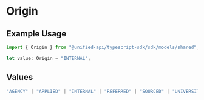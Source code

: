 # Origin

## Example Usage

```typescript
import { Origin } from "@unified-api/typescript-sdk/sdk/models/shared";

let value: Origin = "INTERNAL";
```

## Values

```typescript
"AGENCY" | "APPLIED" | "INTERNAL" | "REFERRED" | "SOURCED" | "UNIVERSITY"
```